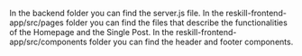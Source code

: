 In the backend folder you can find the server.js file.
In the reskill-frontend-app/src/pages folder you can find the files that describe the functionalities of the Homepage and the Single Post.
In the reskill-frontend-app/src/components folder you can find the header and footer components.
